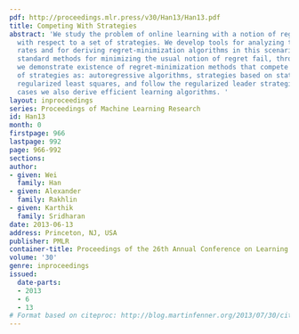 ```yaml
---
pdf: http://proceedings.mlr.press/v30/Han13/Han13.pdf
title: Competing With Strategies
abstract: 'We study the problem of online learning with a notion of regret defined
  with respect to a set of strategies. We develop tools for analyzing the minimax
  rates and for deriving regret-minimization algorithms in this scenario. While the
  standard methods for minimizing the usual notion of regret fail, through our analysis
  we demonstrate existence of regret-minimization methods that compete with such sets
  of strategies as: autoregressive algorithms, strategies based on statistical models,
  regularized least squares, and follow the regularized leader strategies. In several
  cases we also derive efficient learning algorithms. '
layout: inproceedings
series: Proceedings of Machine Learning Research
id: Han13
month: 0
firstpage: 966
lastpage: 992
page: 966-992
sections: 
author:
- given: Wei
  family: Han
- given: Alexander
  family: Rakhlin
- given: Karthik
  family: Sridharan
date: 2013-06-13
address: Princeton, NJ, USA
publisher: PMLR
container-title: Proceedings of the 26th Annual Conference on Learning Theory
volume: '30'
genre: inproceedings
issued:
  date-parts:
  - 2013
  - 6
  - 13
# Format based on citeproc: http://blog.martinfenner.org/2013/07/30/citeproc-yaml-for-bibliographies/
---
```

